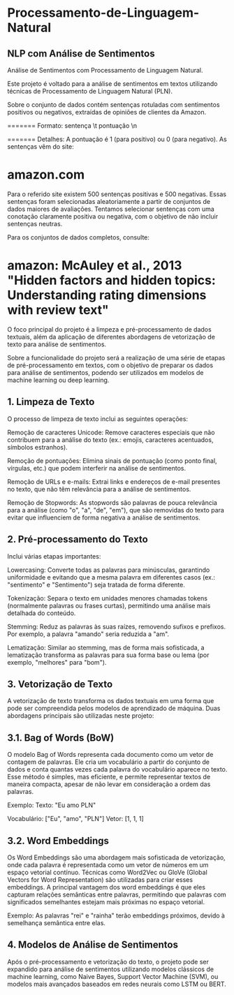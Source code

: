 # Processamento-de-Linguagem-Natural
## NLP com Análise de Sentimentos


Análise de Sentimentos com Processamento de Linguagem Natural.

Este projeto é voltado para a análise de sentimentos em textos utilizando técnicas de Processamento de Linguagem Natural (PLN).

Sobre o conjunto de dados contém sentenças rotuladas com sentimentos positivos ou negativos, extraídas de opiniões de clientes da Amazon.

======= Formato:
sentença \t pontuação \n

=======
Detalhes:
A pontuação é 1 (para positivo) ou 0 (para negativo).
As sentenças vêm do site:


# amazon.com


Para o referido site existem 500 sentenças positivas e 500 negativas. Essas sentenças foram selecionadas aleatoriamente a partir de conjuntos de dados maiores de avaliações.
Tentamos selecionar sentenças com uma conotação claramente positiva ou negativa, com o objetivo de não incluir sentenças neutras.

Para os conjuntos de dados completos, consulte:

# amazon: McAuley et al., 2013 "Hidden factors and hidden topics: Understanding rating dimensions with review text"

O foco principal do projeto é a limpeza e pré-processamento de dados textuais, além da aplicação de diferentes abordagens de vetorização de texto para análise de sentimentos.


Sobre a funcionalidade do projeto será a realização de uma série de etapas de pré-processamento em textos, com o objetivo de preparar os dados para análise de sentimentos, podendo ser utilizados em modelos de machine learning ou deep learning.

## 1. Limpeza de Texto
O processo de limpeza de texto inclui as seguintes operações:

Remoção de caracteres Unicode: Remove caracteres especiais que não contribuem para a análise do texto (ex.: emojis, caracteres acentuados, símbolos estranhos).

Remoção de pontuações: Elimina sinais de pontuação (como ponto final, vírgulas, etc.) que podem interferir na análise de sentimentos.

Remoção de URLs e e-mails: Extrai links e endereços de e-mail presentes no texto, que não têm relevância para a análise de sentimentos.

Remoção de Stopwords: As stopwords são palavras de pouca relevância para a análise (como "o", "a", "de", "em"), que são removidas do texto para evitar que influenciem de forma negativa a análise de sentimentos.

## 2. Pré-processamento do Texto
Inclui várias etapas importantes:

Lowercasing: Converte todas as palavras para minúsculas, garantindo uniformidade e evitando que a mesma palavra em diferentes casos (ex.: "sentimento" e "Sentimento") seja tratada de forma diferente.

Tokenização: Separa o texto em unidades menores chamadas tokens (normalmente palavras ou frases curtas), permitindo uma análise mais detalhada do conteúdo.

Stemming: Reduz as palavras às suas raízes, removendo sufixos e prefixos. Por exemplo, a palavra "amando" seria reduzida a "am".

Lematização: Similar ao stemming, mas de forma mais sofisticada, a lematização transforma as palavras para sua forma base ou lema (por exemplo, "melhores" para "bom").

## 3. Vetorização de Texto

A vetorização de texto transforma os dados textuais em uma forma que pode ser compreendida pelos modelos de aprendizado de máquina. Duas abordagens principais são utilizadas neste projeto:

## 3.1. Bag of Words (BoW)
O modelo Bag of Words representa cada documento como um vetor de contagem de palavras. Ele cria um vocabulário a partir do conjunto de dados e conta quantas vezes cada palavra do vocabulário aparece no texto. Esse método é simples, mas eficiente, e permite representar textos de maneira compacta, apesar de não levar em consideração a ordem das palavras.

Exemplo: Texto: "Eu amo PLN"

Vocabulário: ["Eu", "amo", "PLN"]
Vetor: [1, 1, 1]
## 3.2. Word Embeddings
Os Word Embeddings são uma abordagem mais sofisticada de vetorização, onde cada palavra é representada como um vetor de números em um espaço vetorial contínuo. Técnicas como Word2Vec ou GloVe (Global Vectors for Word Representation) são utilizadas para criar esses embeddings. A principal vantagem dos word embeddings é que eles capturam relações semânticas entre palavras, permitindo que palavras com significados semelhantes estejam mais próximas no espaço vetorial.

Exemplo: As palavras "rei" e "rainha" terão embeddings próximos, devido à semelhança semântica entre elas.

## 4. Modelos de Análise de Sentimentos

Após o pré-processamento e vetorização do texto, o projeto pode ser expandido para análise de sentimentos utilizando modelos clássicos de machine learning, como Naive Bayes, Support Vector Machine (SVM), ou modelos mais avançados baseados em redes neurais como LSTM ou BERT.
